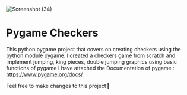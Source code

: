 ![Screenshot (34)](https://user-images.githubusercontent.com/43823893/112326881-efde1400-8cda-11eb-98dc-4b2f1c568074.png)
# Pygame Checkers

This python pygame project that covers on creating checkers using the python module pygame. I created a checkers game from scratch and implement jumping, king pieces, double jumping graphics using basic functions of pygame 
I have attached the Documentation of pygame : https://www.pygame.org/docs/



Feel free to make changes to this project💚

